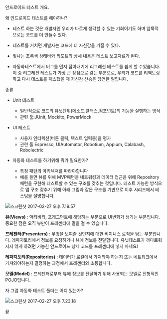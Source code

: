 안드로이드 테스트 개요.

 왜 안드로이드 테스트를 해야하나?
  - 테스트 하는 것은 개발자인 우리가 다르게 생각할 수 있는 기회이기도 하며 암묵적으로는 코드를 더 만들수 있다.

  - 테스트를 거치면 개발자는 코드에 더 자신감을 가질 수 있다.

  - 빛나는 초록색 상태바와 리포트의 상세 내용은 테스트 보고자료가 된다.

  - 자동화테스트에서 버그를 먼저 잡아내기에 리그레션 테스트를 쉽게 할 수있습니다. 이 중 리그레션 테스트가 가장 큰 장점으로 갖는 부분으로, 우리가 코드를 리팩토링하고 다시 테스트를 패스했을 때 자신감 산승은 당연한 일입니다.

  종류

  - Unit 테스트
      - 일반적으로 코드의 유닛단위(메소드,클래스,컴포넌트)의 기능을 실행하는 방식
      - 관련 툴:JUnit, Mockito, PowerMock
  - UI 테스트
      - 사용자 인터렉션(버튼 클릭, 텍스트 입력등)을 평가
      - 관련 툴 Espresso, UIAutomator, Robotium, Appium, Calabash, Robolectric

- 자동화 테스트를 하기위해 뭐가 필요한가?
  - 특정 패턴의 아키텍쳐를 따라야합니다
  - 예를 들면 뷰를 위해 MVP패턴을 네트워킹과 데이터 접근을 위해 Repository패턴을 구현해 테스트할 수 있는 구조를 갖추는 것입니다.
테스트 가능한 방식으로 앱 구조 갖추기 위해 아래 그림과 같은 구조를 기반으로 이후 시리즈에서 테스팅을 설명합니다.

![스크린샷 2017-02-27 오후 7.19.57](http://i.imgur.com/sCv2AyL.png)


**뷰(Views)** : 액티비티, 프래그먼트에 해당하는 부분으로 UI변화가 생기는 부분입니다. 중요한 점은 오직 뷰만이 프레젠터에 말을 걸 수 있습니다.

**프레젠터(Presenters)** : 무엇을 보여줄 것인지에 대한 비지니스 로직을 담는 부분입니다. 레파지토리에서 정보를 요청하거나 뷰에 정보를 전달합니다. 유닛테스트가 까다로워지지 않게 하려면 가능한 안드로이드 상세 코드를 프레젠터에 넣지 마세요!

**레파지토리(Repositories)** : 데이터가 로컬에서 가져와야 하는지 또는 네트워크에서 가져와야하는지 결정하는 과정에서 프레젠터와 소통합니다.

**모델(Model)** : 프레젠터로부터 뷰에 정보를 전달하기 위해 사용되는 모델로 전형적인 POJO입니다.


 자 그럼 자동화 테스트 폴더는 어디 있는가?

 ![스크린샷 2017-02-27 오후 7.23.18](http://i.imgur.com/FECh3T6.png)

 끝
